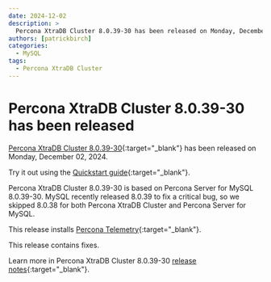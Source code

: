 ```yaml
---
date: 2024-12-02
description: >
  Percona XtraDB Cluster 8.0.39-30 has been released on Monday, December 02, 2024.
authors: [patrickbirch]
categories:
  - MySQL
tags:
  - Percona XtraDB Cluster
---
```


# Percona XtraDB Cluster 8.0.39-30 has been released

<!-- more -->

[Percona XtraDB Cluster 8.0.39-30](https://docs.percona.com/percona-xtradb-cluster/8.0/){:target="_blank"} has been released on Monday, December 02, 2024.

Try it out using the [Quickstart guide](https://docs.percona.com/percona-xtradb-cluster/8.0/quickstart-overview.html){:target="_blank"}.

Percona XtraDB Cluster 8.0.39-30 is based on Percona Server for MySQL 8.0.39-30. MySQL recently released 8.0.39 to fix a critical bug, so we skipped 8.0.38 for both Percona XtraDB Cluster and Percona Server for MySQL.

This release installs [Percona Telemetry](https://docs.percona.com/percona-xtradb-cluster/8.0/telemetry.html){:target="_blank"}.

This release contains fixes.

Learn more in Percona XtraDB Cluster 8.0.39-30 [release notes](https://docs.percona.com/percona-xtradb-cluster/8.0/release-notes/8.0.39-30.html){:target="_blank"}.

